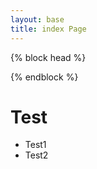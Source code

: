 ```yaml
---
layout: base
title: index Page
---
```


{% block head %}

<link rel="stylesheet" href="/styles/index.css">
{% endblock %}

# Test

- Test1
- Test2

